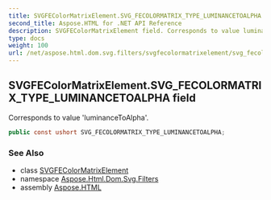 ```yaml
---
title: SVGFEColorMatrixElement.SVG_FECOLORMATRIX_TYPE_LUMINANCETOALPHA
second_title: Aspose.HTML for .NET API Reference
description: SVGFEColorMatrixElement field. Corresponds to value luminanceToAlpha
type: docs
weight: 100
url: /net/aspose.html.dom.svg.filters/svgfecolormatrixelement/svg_fecolormatrix_type_luminancetoalpha/
---
```

## SVGFEColorMatrixElement.SVG_FECOLORMATRIX_TYPE_LUMINANCETOALPHA field

Corresponds to value 'luminanceToAlpha'.

```csharp
public const ushort SVG_FECOLORMATRIX_TYPE_LUMINANCETOALPHA;
```

### See Also

* class [SVGFEColorMatrixElement](../)
* namespace [Aspose.Html.Dom.Svg.Filters](../../svgfecolormatrixelement/)
* assembly [Aspose.HTML](../../../)

